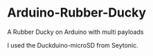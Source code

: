 # Arduino-Rubber-Ducky

A Rubber Ducky on Arduino with multi payloads

I used the Duckduino-microSD from Seytonic.

